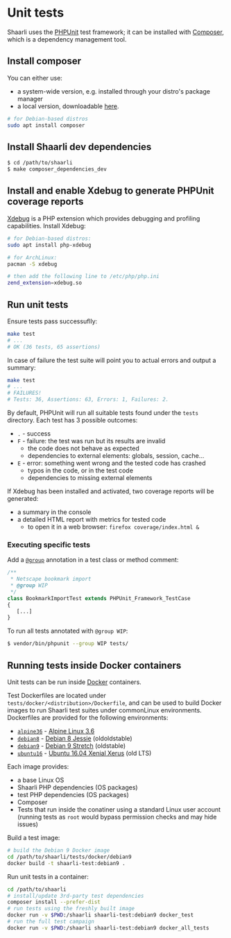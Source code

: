 # Unit tests

Shaarli uses the [PHPUnit](https://phpunit.de/) test framework; it can be installed with [Composer](https://getcomposer.org/), which is a dependency management tool.

## Install composer

You can either use:

- a system-wide version, e.g. installed through your distro's package manager
- a local version, downloadable [here](https://getcomposer.org/download/).

```bash
# for Debian-based distros
sudo apt install composer
```


## Install Shaarli dev dependencies

```bash
$ cd /path/to/shaarli
$ make composer_dependencies_dev
```

## Install and enable Xdebug to generate PHPUnit coverage reports


[Xdebug](http://xdebug.org/docs/install) is a PHP extension which provides debugging and profiling capabilities. Install Xdebug:

```bash
# for Debian-based distros:
sudo apt install php-xdebug

# for ArchLinux:
pacman -S xdebug

# then add the following line to /etc/php/php.ini
zend_extension=xdebug.so
```

## Run unit tests

Ensure tests pass successuflly:

```bash
make test
# ...
# OK (36 tests, 65 assertions)
```

In case of failure the test suite will point you to actual errors and output a summary:

```bash
make test
# ...
# FAILURES!
# Tests: 36, Assertions: 63, Errors: 1, Failures: 2.
```

By default, PHPUnit will run all suitable tests found under the `tests` directory. Each test has 3 possible outcomes:

- `.` - success
- `F` - failure: the test was run but its results are invalid
    - the code does not behave as expected
    - dependencies to external elements: globals, session, cache...
- `E` - error: something went wrong and the tested code has crashed
    - typos in the code, or in the test code
    - dependencies to missing external elements

If Xdebug has been installed and activated, two coverage reports will be generated:

- a summary in the console
- a detailed HTML report with metrics for tested code
    - to open it in a web browser: `firefox coverage/index.html &`


### Executing specific tests

Add a [`@group`](https://phpunit.de/manual/current/en/appendixes.annotations.html#appendixes.annotations.group) annotation in a test class or method comment:

```php
/**
 * Netscape bookmark import
 * @group WIP
 */
class BookmarkImportTest extends PHPUnit_Framework_TestCase
{
   [...]
}
```

To run all tests annotated with `@group WIP`:
```bash
$ vendor/bin/phpunit --group WIP tests/
```

## Running tests inside Docker containers

Unit tests can be run inside [Docker](../Docker.md) containers.

Test Dockerfiles are located under `tests/docker/<distribution>/Dockerfile`, and can be used to build Docker images to run Shaarli test suites under commonLinux environments. Dockerfiles are provided for the following environments:

- [`alpine36`](https://github.com/shaarli/Shaarli/blob/master/tests/docker/alpine36/Dockerfile) - [Alpine Linux 3.6](https://www.alpinelinux.org/downloads/)
- [`debian8`](https://github.com/shaarli/Shaarli/blob/master/tests/docker/debian8/Dockerfile) - [Debian 8 Jessie](https://www.debian.org/DebianJessie) (oldoldstable)
- [`debian9`](https://github.com/shaarli/Shaarli/blob/master/tests/docker/debian9/Dockerfile) - [Debian 9 Stretch](https://wiki.debian.org/DebianStretch) (oldstable)
- [`ubuntu16`](https://github.com/shaarli/Shaarli/blob/master/tests/docker/ubuntu16/Dockerfile) - [Ubuntu 16.04 Xenial Xerus](http://releases.ubuntu.com/16.04/) (old LTS)

Each image provides:
- a base Linux OS
- Shaarli PHP dependencies (OS packages)
- test PHP dependencies (OS packages)
- Composer
- Tests that run inside the conatiner using a standard Linux user account (running tests as `root` would bypass permission checks and may hide issues)

Build a test image:

```bash
# build the Debian 9 Docker image
cd /path/to/shaarli/tests/docker/debian9
docker build -t shaarli-test:debian9 .
```

Run unit tests in a container:

```bash
cd /path/to/shaarli
# install/update 3rd-party test dependencies
composer install --prefer-dist
# run tests using the freshly built image
docker run -v $PWD:/shaarli shaarli-test:debian9 docker_test
# run the full test campaign
docker run -v $PWD:/shaarli shaarli-test:debian9 docker_all_tests
```
